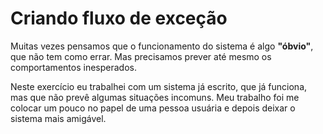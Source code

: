 # Criando fluxo de exceção

Muitas vezes pensamos que o funcionamento do sistema é algo **"óbvio"**, que não tem como errar. Mas precisamos prever até mesmo os comportamentos inesperados.

Neste exercício eu trabalhei com um sistema já escrito, que já funciona, mas que não prevê algumas situações incomuns. Meu trabalho foi me colocar um pouco no papel de uma pessoa usuária e depois deixar o sistema mais amigável.
